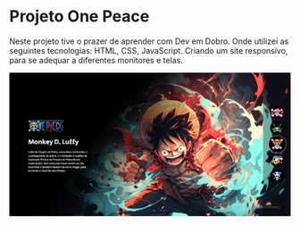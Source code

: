 <h1> Projeto One Peace</h1>
<p>Neste projeto tive o prazer de aprender com Dev em Dobro. Onde utilizei as seguintes tecnologias: HTML, CSS, JavaScript. Criando um site responsivo, para se adequar a diferentes monitores e telas.</p>
<img src="https://github.com/ciregyn/ONE-PEACE-projeto/blob/main/Tela%20pc%20One%20Peace.jpg?raw=true"/>
